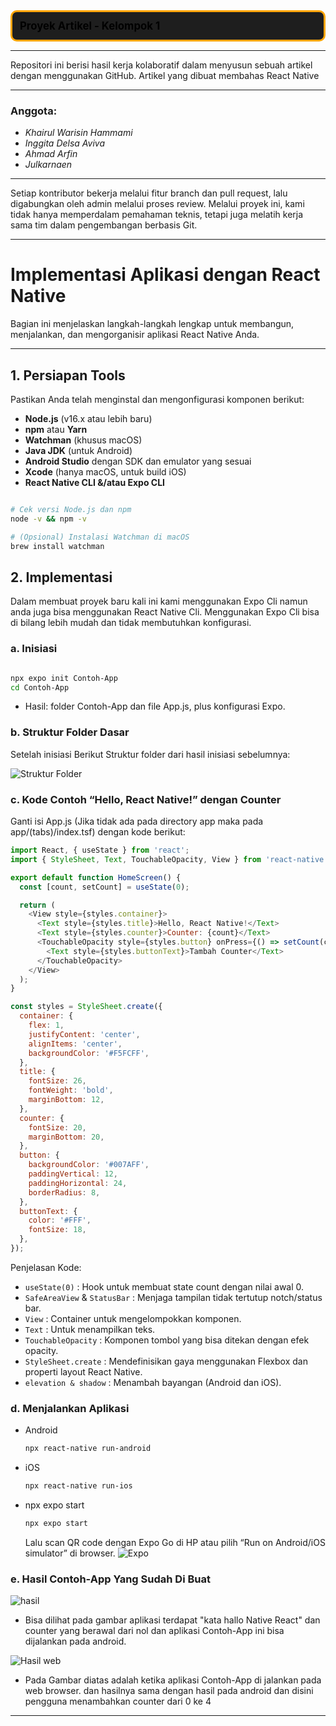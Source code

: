 <!-- Boxed title section -->
<div style="border: 3px solid orange; padding: 12px; border-radius: 10px; background-color: #1e1e1e; color: Black; font-size: 1.2em; font-weight: bold;">
  Proyek Artikel - Kelompok 1
</div>

---

Repositori ini berisi hasil kerja kolaboratif dalam menyusun sebuah artikel dengan menggunakan GitHub.
Artikel yang dibuat membahas React Native

---

### Anggota:

- *Khairul Warisin Hammami* 
- *Inggita Delsa Aviva* 
- *Ahmad Arfin*   
- *Julkarnaen* 

---

Setiap kontributor bekerja melalui fitur branch dan pull request, lalu digabungkan oleh admin melalui proses review.
Melalui proyek ini, kami tidak hanya memperdalam pemahaman teknis, tetapi juga melatih kerja sama tim dalam pengembangan berbasis Git.

---

# Implementasi Aplikasi dengan React Native

Bagian ini menjelaskan langkah-langkah lengkap untuk membangun, menjalankan, dan mengorganisir aplikasi React Native Anda.

---

## 1. Persiapan Tools

Pastikan Anda telah menginstal dan mengonfigurasi komponen berikut:

- **Node.js** (v16.x atau lebih baru)  
- **npm** atau **Yarn**  
- **Watchman** (khusus macOS)  
- **Java JDK** (untuk Android)  
- **Android Studio** dengan SDK dan emulator yang sesuai  
- **Xcode** (hanya macOS, untuk build iOS)
- **React Native CLI &/atau Expo CLI**  

```bash

# Cek versi Node.js dan npm
node -v && npm -v

# (Opsional) Instalasi Watchman di macOS
brew install watchman
```

## 2. Implementasi

Dalam membuat proyek baru kali ini kami menggunakan Expo Cli namun anda juga bisa menggunakan React Native Cli. Menggunakan Expo Cli bisa di bilang lebih mudah dan tidak membutuhkan konfigurasi.

### a. Inisiasi 

```bash

npx expo init Contoh-App
cd Contoh-App
```
- Hasil: folder Contoh-App dan file App.js, plus konfigurasi Expo.

### b. Struktur Folder Dasar

Setelah inisiasi Berikut Struktur folder dari hasil inisiasi sebelumnya:

![Struktur Folder](https://github.com/KhairulWarisinHammami/React-Native-Kelompok1-/blob/Waris-Implementasi_React_Native/Implementasi_React_Native/Images/Struktur%20Folder.png)

### c. Kode Contoh “Hello, React Native!” dengan Counter

Ganti isi App.js (Jika tidak ada pada directory app maka pada app/(tabs)/index.tsf) dengan kode berikut:

```javaScript
import React, { useState } from 'react';
import { StyleSheet, Text, TouchableOpacity, View } from 'react-native';

export default function HomeScreen() {
  const [count, setCount] = useState(0);

  return (
    <View style={styles.container}>
      <Text style={styles.title}>Hello, React Native!</Text>
      <Text style={styles.counter}>Counter: {count}</Text>
      <TouchableOpacity style={styles.button} onPress={() => setCount(count + 1)}>
        <Text style={styles.buttonText}>Tambah Counter</Text>
      </TouchableOpacity>
    </View>
  );
}

const styles = StyleSheet.create({
  container: {
    flex: 1,
    justifyContent: 'center',
    alignItems: 'center',
    backgroundColor: '#F5FCFF',
  },
  title: {
    fontSize: 26,
    fontWeight: 'bold',
    marginBottom: 12,
  },
  counter: {
    fontSize: 20,
    marginBottom: 20,
  },
  button: {
    backgroundColor: '#007AFF',
    paddingVertical: 12,
    paddingHorizontal: 24,
    borderRadius: 8,
  },
  buttonText: {
    color: '#FFF',
    fontSize: 18,
  },
});
```
Penjelasan Kode:
- `useState(0)` : Hook untuk membuat state count dengan nilai awal 0.
- `SafeAreaView` & `StatusBar` : Menjaga tampilan tidak tertutup notch/status bar.
- `View` : Container untuk mengelompokkan komponen.
- `Text` : Untuk menampilkan teks.
- `TouchableOpacity` : Komponen tombol yang bisa ditekan dengan efek opacity.
- `StyleSheet.create` : Mendefinisikan gaya menggunakan Flexbox dan properti layout React Native.
- `elevation & shadow` : Menambah bayangan (Android dan iOS).

### d. Menjalankan Aplikasi 

- Android
  ```bash
  npx react-native run-android
  ```

- iOS
  ```bash
  npx react-native run-ios
  ```

- npx expo start
  ```bash
  npx expo start
  ```

  Lalu scan QR code dengan Expo Go di HP atau pilih “Run on Android/iOS simulator” di browser.
  ![Expo](https://github.com/KhairulWarisinHammami/React-Native-Kelompok1-/blob/Waris-Implementasi_React_Native/Implementasi_React_Native/Images/EXPO.png)


### e. Hasil Contoh-App Yang Sudah Di Buat

![hasil](https://github.com/KhairulWarisinHammami/React-Native-Kelompok1-/blob/Waris-Implementasi_React_Native/Implementasi_React_Native/Images/Hasil%20EXPO.jpeg)

- Bisa dilihat pada gambar aplikasi terdapat "kata hallo Native React" dan counter yang berawal dari nol dan aplikasi Contoh-App ini bisa dijalankan pada android.


![Hasil web](https://github.com/KhairulWarisinHammami/React-Native-Kelompok1-/blob/Waris-Implementasi_React_Native/Implementasi_React_Native/Images/Hasil%20EXPO%20(Web).png)

- Pada Gambar diatas adalah ketika aplikasi Contoh-App di jalankan pada web browser. dan hasilnya sama dengan hasil pada android dan disini pengguna menambahkan counter dari 0 ke 4


---
